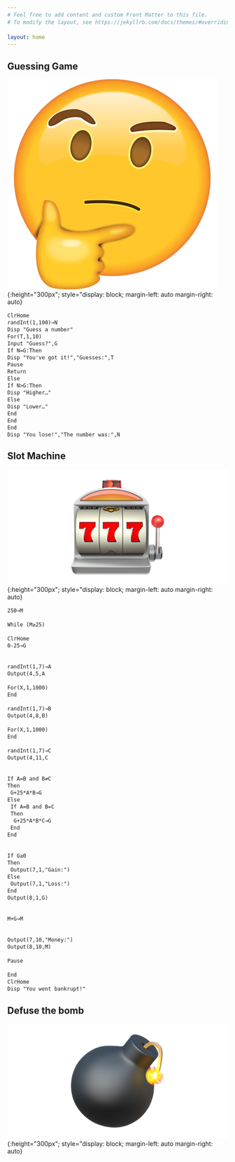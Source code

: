 ```yaml
---
# Feel free to add content and custom Front Matter to this file.
# To modify the layout, see https://jekyllrb.com/docs/themes/#overriding-theme-defaults

layout: home
---
```


## Guessing Game
![thinking](images/thinking.webp){:height="300px"; style="display: block; margin-left: auto margin-right: auto}

```basic
ClrHome
randInt(1,100)→N
Disp "Guess a number"
For(T,1,10)
Input "Guess?",G
If N=G:Then
Disp "You've got it!","Guesses:",T
Pause 
Return
Else
If N>G:Then
Disp "Higher…"
Else
Disp "Lower…"
End
End
End
Disp "You lose!","The number was:",N
```


## Slot Machine
![slots](images/slot-machine.webp){:height="300px"; style="display: block; margin-left: auto margin-right: auto}

```basic
250→M

While (M≥25)

ClrHome
0-25→G


randInt(1,7)→A
Output(4,5,A

For(X,1,1000)
End

randInt(1,7)→B
Output(4,8,B)

For(X,1,1000)
End

randInt(1,7)→C
Output(4,11,C


If A=B and B≠C
Then
 G+25*A*B→G
Else
 If A=B and B=C
 Then
  G+25*A*B*C→G
 End
End


If G≥0
Then
 Output(7,1,"Gain:")
Else
 Output(7,1,"Loss:")
End
Output(8,1,G)


M+G→M


Output(7,10,"Money:")
Output(8,10,M)

Pause 

End
ClrHome
Disp "You went bankrupt!"
```


## Defuse the bomb
![bomb](images/bomb.webp){:height="300px"; style="display: block; margin-left: auto margin-right: auto}
